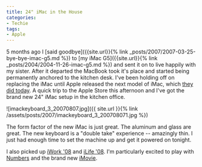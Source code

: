 ```yaml
---
title: 24" iMac in the House
categories:
- Techie
tags:
- Apple
---
```


5 months ago I [said goodbye]({{site.url}}{% link _posts/2007/2007-03-25-bye-bye-imac-g5.md %}) to [my iMac G5]({{site.url}}{% link _posts/2004/2004-11-26-imac-g5.md %}) and sent it on to live happily with my sister. After it departed the MacBook took it's place and started being permanently anchored to the kitchen desk. I've been holding off on replacing the iMac until Apple released the next model of iMac, which [they did today](http://www.tuaw.com/2007/08/07/apple-announces-new-imacs-with-aluminum-enclosure-glass-display/). A quick trip to the Apple Store this afternoon and I've got the brand new 24" iMac setup in the kitchen office.


![imackeyboard_3_20070807.jpg]({{ site.url }}{% link /assets/posts/2007/imackeyboard_3_200708071.jpg %})

The form factor of the new iMac is just great. The aluminum and glass are great. The new keyboard is a "double take" experience -- amazingly thin. I just had enough time to set the machine up and get it powered on tonight.

I also picked up [iWork '08](http://www.apple.com/iwork/) and [iLife '08](http://www.apple.com/ilife/). I'm particularly excited to play with [Numbers](http://www.apple.com/iwork/numbers/) and the brand new [iMovie](http://www.apple.com/ilife/imovie/).
